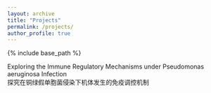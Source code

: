 ```yaml
---
layout: archive
title: "Projects"
permalink: /projects/
author_profile: true
---
```


{% include base_path %}

Exploring the Immune Regulatory Mechanisms under Pseudomonas aeruginosa Infection<br>
探究在铜绿假单胞菌侵染下机体发生的免疫调控机制



